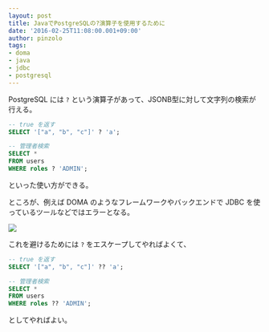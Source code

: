 ```yaml
---
layout: post
title: JavaでPostgreSQLの?演算子を使用するために
date: '2016-02-25T11:08:00.001+09:00'
author: pinzolo
tags:
- doma
- java
- jdbc
- postgresql
---
```


PostgreSQL には `?` という演算子があって、JSONB型に対して文字列の検索が行える。 

```sql
-- true を返す
SELECT '["a", "b", "c"]' ? 'a';

-- 管理者検索
SELECT *
FROM users
WHERE roles ? 'ADMIN';
```

といった使い方ができる。

ところが、例えば DOMA のようなフレームワークやバックエンドで JDBC を使っているツールなどではエラーとなる。

![](https://4.bp.blogspot.com/-LhSuaq3ufdk/Vs5hYj0FjyI/AAAAAAAAaCQ/eRQS1KXe0-k/s320/json-operator-error.png)

これを避けるためには `?` をエスケープしてやればよくて、

```sql
-- true を返す
SELECT '["a", "b", "c"]' ?? 'a';

-- 管理者検索
SELECT *
FROM users
WHERE roles ?? 'ADMIN';
```

としてやればよい。
